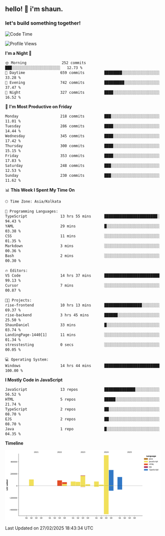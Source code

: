 ## hello! 👋 i'm shaun. 
### let's build something together!
<!--START_SECTION:waka-->
![Code Time](http://img.shields.io/badge/Code%20Time-17%20hrs%2022%20mins-blue)

![Profile Views](http://img.shields.io/badge/Profile%20Views-0-blue)

**I'm a Night 🦉** 

```text
🌞 Morning                252 commits         ███░░░░░░░░░░░░░░░░░░░░░░   12.73 % 
🌆 Daytime                659 commits         ████████░░░░░░░░░░░░░░░░░   33.28 % 
🌃 Evening                742 commits         █████████░░░░░░░░░░░░░░░░   37.47 % 
🌙 Night                  327 commits         ████░░░░░░░░░░░░░░░░░░░░░   16.52 % 
```
📅 **I'm Most Productive on Friday** 

```text
Monday                   218 commits         ███░░░░░░░░░░░░░░░░░░░░░░   11.01 % 
Tuesday                  286 commits         ████░░░░░░░░░░░░░░░░░░░░░   14.44 % 
Wednesday                345 commits         ████░░░░░░░░░░░░░░░░░░░░░   17.42 % 
Thursday                 300 commits         ████░░░░░░░░░░░░░░░░░░░░░   15.15 % 
Friday                   353 commits         ████░░░░░░░░░░░░░░░░░░░░░   17.83 % 
Saturday                 248 commits         ███░░░░░░░░░░░░░░░░░░░░░░   12.53 % 
Sunday                   230 commits         ███░░░░░░░░░░░░░░░░░░░░░░   11.62 % 
```


📊 **This Week I Spent My Time On** 

```text
🕑︎ Time Zone: Asia/Kolkata

💬 Programming Languages: 
TypeScript               13 hrs 55 mins      ████████████████████████░   94.43 % 
YAML                     29 mins             █░░░░░░░░░░░░░░░░░░░░░░░░   03.38 % 
CSS                      11 mins             ░░░░░░░░░░░░░░░░░░░░░░░░░   01.35 % 
Markdown                 3 mins              ░░░░░░░░░░░░░░░░░░░░░░░░░   00.36 % 
Bash                     2 mins              ░░░░░░░░░░░░░░░░░░░░░░░░░   00.30 % 

🔥 Editors: 
VS Code                  14 hrs 37 mins      █████████████████████████   99.13 % 
Cursor                   7 mins              ░░░░░░░░░░░░░░░░░░░░░░░░░   00.87 % 

🐱‍💻 Projects: 
rise-frontend            10 hrs 13 mins      █████████████████░░░░░░░░   69.37 % 
rise-backend             3 hrs 45 mins       ██████░░░░░░░░░░░░░░░░░░░   25.50 % 
ShaunDaniel              33 mins             █░░░░░░░░░░░░░░░░░░░░░░░░   03.74 % 
LandingPage-1440[1]      11 mins             ░░░░░░░░░░░░░░░░░░░░░░░░░   01.34 % 
stresstesting            0 secs              ░░░░░░░░░░░░░░░░░░░░░░░░░   00.05 % 

💻 Operating System: 
Windows                  14 hrs 44 mins      █████████████████████████   100.00 % 
```

**I Mostly Code in JavaScript** 

```text
JavaScript               13 repos            ██████████████░░░░░░░░░░░   56.52 % 
HTML                     5 repos             █████░░░░░░░░░░░░░░░░░░░░   21.74 % 
TypeScript               2 repos             ██░░░░░░░░░░░░░░░░░░░░░░░   08.70 % 
EJS                      2 repos             ██░░░░░░░░░░░░░░░░░░░░░░░   08.70 % 
Java                     1 repo              █░░░░░░░░░░░░░░░░░░░░░░░░   04.35 % 
```



**Timeline**

![Lines of Code chart](https://raw.githubusercontent.com/ShaunDaniel/ShaunDaniel/main/assets/bar_graph.png)


 Last Updated on 27/02/2025 18:43:34 UTC
<!--END_SECTION:waka-->
